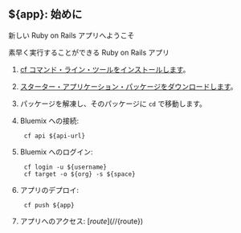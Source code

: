 ${app}: 始めに
-----------------------------------
新しい Ruby on Rails アプリへようこそ

素早く実行することができる Ruby on Rails アプリ

1. [cf コマンド・ライン・ツールをインストールします](${doc-url}/#starters/BuildingWeb.html#install_cf)。
2. [スターター・アプリケーション・パッケージをダウンロードします](${ace-url}/rest/apps/${app-guid}/starter-download)。
3. パッケージを解凍し、そのパッケージに `cd` で移動します。
4. Bluemix への接続:

		cf api ${api-url}

5. Bluemix へのログイン:

		cf login -u ${username}
		cf target -o ${org} -s ${space}
		
6. アプリのデプロイ:

		cf push ${app}

7. アプリへのアクセス: [${route}](//${route})
